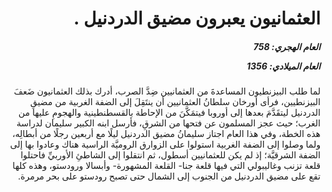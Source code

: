 <h1 dir="rtl">العثمانيون يعبرون مضيق الدردنيل .</h1>

<h5 dir="rtl">العام الهجري:  758

العام الميلادي: 1356

</h5>

<p dir="rtl">لما طلب البيزنطيون المساعدةَ من العثمانيين ضِدَّ الصرب، أدرك بذلك العثمانيون ضَعفَ البيزنطيين، فرأى أورخان سلطانُ العثمانيين أن ينتَقِلَ إلى الضفة الغربية من مضيقِ الدردنيل ليتقَدَّمَ بعدها إلى أوروبا فيتمَكَّنَ من الإحاطة بالقسطنطينية والهجومِ عليها من الغرب؛ حيث عجز المسلمون عن فتحها من الشرقِ، فأرسل ابنه الكبير سليمان لدراسة هذه الخطة، وفي هذا العام اجتاز سليمانُ مضيق الدردنيل ليلًا مع أربعين رجلًا من أبطالِه، ولما وصلوا إلى الضفة الغربية استولوا على الزوارق الروميَّة الراسية هناك وعادوا بها إلى الضفة الشرقيَّة؛ إذ لم يكن للعثمانيين أسطول، ثم انتقلوا إلى الشاطئِ الأوربيِّ فاحتلوا قلعة تزنب وغاليبولي التي فيها قلعة جنا- القلعة المشهورة- وأبسالا ورودستو، وهذه كلها تقع على مضيق الدردنيل من الجنوب إلى الشمال حتى تصبح رودستو على بحر مرمرة.</p></br>
